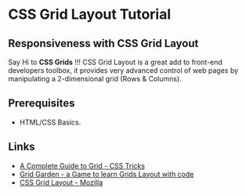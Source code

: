 # CSS Grid Layout Tutorial
##  Responsiveness with CSS Grid Layout
Say Hi to **CSS Grids** !!!
CSS Grid Layout is a great add to front-end developers toolbox, it provides very advanced control of web pages by manipulating a 2-dimensional grid (Rows & Columns).

## Prerequisites
  - HTML/CSS Basics.
 
## Links

  - [A Complete Guide to Grid - CSS Tricks](https://css-tricks.com/snippets/css/complete-guide-grid/)
  - [Grid Garden - a Game to learn Grids Layout with code](http://cssgridgarden.com/)
  - [CSS Grid Layout - Mozilla](https://developer.mozilla.org/en-US/docs/Web/CSS/CSS_Grid_Layout)
